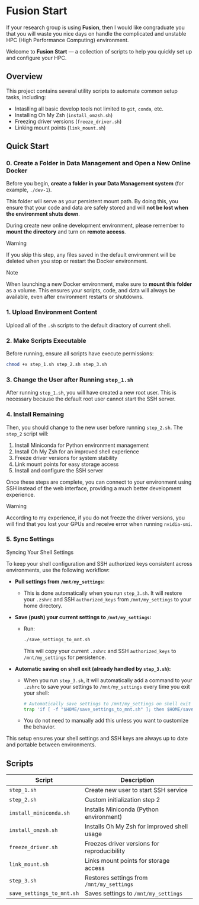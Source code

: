 # Fusion Start
If your research group is using **Fusion**, then I would like congraduate you that you will waste you nice days on handle the complicated and unstable HPC (High Performance Computing) environment.

Welcome to **Fusion Start** — a collection of scripts to help you quickly set up and configure your HPC.

## Overview

This project contains several utility scripts to automate common setup tasks, including:

- Intaslling all basic develop tools not limited to `git`, `conda`, etc.
- Installing Oh My Zsh (`install_omzsh.sh`)
- Freezing driver versions (`freeze_driver.sh`)
- Linking mount points (`link_mount.sh`)

## Quick Start
### 0. Create a Folder in Data Management and Open a New Online Docker
Before you begin, **create a folder in your Data Management system** (for example, `./dev-1`). 

This folder will serve as your persistent mount path. By doing this, you ensure that your code and data are safely stored and will **not be lost when the environment shuts down**. 

During create new online development environment, please remember to **mount the directory** and turn on **remote access**.

> [!WARNING]  
> If you skip this step, any files saved in the default environment will be deleted when you stop or restart the Docker environment.

> [!NOTE]
> When launching a new Docker environment, make sure to **mount this folder** as a volume. This ensures your scripts, code, and data will always be available, even after environment restarts or shutdowns.


### 1. Upload Environment Content
Upload all of the `.sh` scripts to the default diractory of current shell.

### 2. Make Scripts Executable
Before running, ensure all scripts have execute permissions:

```bash
chmod +x step_1.sh step_2.sh step_3.sh
```

### 3. Change the User after Running `step_1.sh`

After running `step_1.sh`, you will have created a new root user. This is necessary because the default root user cannot start the SSH server.


### 4. Install Remaining 
Then, you should change to the new user before running `step_2.sh`. The `step_2` script will:

1. Install Miniconda for Python environment management
2. Install Oh My Zsh for an improved shell experience
3. Freeze driver versions for system stability
4. Link mount points for easy storage access
5. Install and configure the SSH server

Once these steps are complete, you can connect to your environment using SSH instead of the web interface, providing a much better development experience.


> [!WARNING]  
> According to my experience, if you do not freeze the driver versions, you will find that you lost your GPUs and receive error when running `nvidia-smi`.


### 5. Sync Settings
Syncing Your Shell Settings

To keep your shell configuration and SSH authorized keys consistent across environments, use the following workflow:

- **Pull settings from `/mnt/my_settings`:**
  - This is done automatically when you run `step_3.sh`. It will restore your `.zshrc` and SSH `authorized_keys` from `/mnt/my_settings` to your home directory.

- **Save (push) your current settings to `/mnt/my_settings`:**
  - Run:
    ```sh
    ./save_settings_to_mnt.sh
    ```
    This will copy your current `.zshrc` and SSH `authorized_keys` to `/mnt/my_settings` for persistence.

- **Automatic saving on shell exit (already handled by `step_3.sh`):**
  - When you run `step_3.sh`, it will automatically add a command to your `.zshrc` to save your settings to `/mnt/my_settings` every time you exit your shell:
    ```sh
    # Automatically save settings to /mnt/my_settings on shell exit
    trap 'if [ -f "$HOME/save_settings_to_mnt.sh" ]; then $HOME/save_settings_to_mnt.sh; fi' EXIT
    ```
  - You do not need to manually add this unless you want to customize the behavior.

This setup ensures your shell settings and SSH keys are always up to date and portable between environments.


## Scripts

| Script                     | Description                                         |
|----------------------------|-----------------------------------------------------|
| `step_1.sh`                | Create new user to start SSH service                |
| `step_2.sh`                | Custom initialization step 2                        |
| `install_miniconda.sh`     | Installs Miniconda (Python environment)             |
| `install_omzsh.sh`         | Installs Oh My Zsh for improved shell usage         |
| `freeze_driver.sh`         | Freezes driver versions for reproducibility         |
| `link_mount.sh`            | Links mount points for storage access               |
| `step_3.sh`                | Restores settings from `/mnt/my_settings`           |
| `save_settings_to_mnt.sh`  | Saves settings to `/mnt/my_settings`                |
